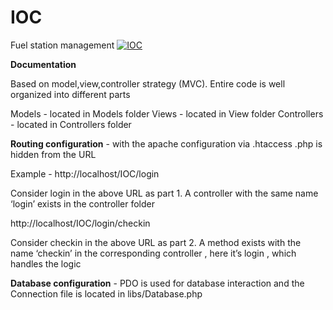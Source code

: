 # IOC
Fuel station management [![IOC](https://img.shields.io/badge/IOC-prototype-green.svg)]() 

<b>Documentation</b>

Based on model,view,controller strategy (MVC). Entire code is well organized into different parts 

Models - located in Models folder 
Views - located in View folder 
Controllers - located in Controllers folder

<b>Routing configuration</b> - with the apache configuration via .htaccess .php is hidden from the URL 

Example - http://localhost/IOC/login 

Consider login in the above URL as part 1. A controller with the same name ‘login’ exists in the controller folder 

http://localhost/IOC/login/checkin

Consider checkin in the above URL as part 2. A method exists with the name ‘checkin’ in the corresponding controller , here it’s login , which handles the logic

<b>Database configuration</b> - PDO is used for database interaction and the Connection file is located in libs/Database.php
